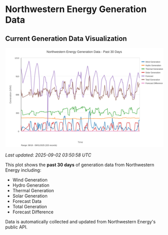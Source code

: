 # Northwestern Energy Generation Data

## Current Generation Data Visualization

![Northwestern Energy Generation Data](images/nwe_generation_plot.svg)

*Last updated: 2025-09-02 03:50:58 UTC*

This plot shows the **past 30 days** of generation data from Northwestern Energy including:
- Wind Generation
- Hydro Generation  
- Thermal Generation
- Solar Generation
- Forecast Data
- Total Generation
- Forecast Difference

Data is automatically collected and updated from Northwestern Energy's public API.

